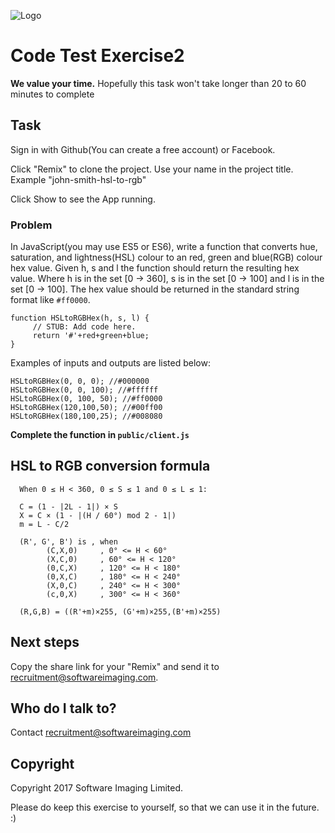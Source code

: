 ![Logo](https://cdn.glitch.com/5171376c-86da-44e1-9a88-d95867bc02c4%2Flogo.png?1493218008085)
# Code Test Exercise2

**We value your time.** Hopefully this task won't take longer than 20 to 60 minutes to complete

## Task

Sign in with Github(You can create a free account) or Facebook.

Click "Remix" to clone the project. Use your name in the project title. Example "john-smith-hsl-to-rgb"

Click Show to see the App running.

### Problem

In JavaScript(you may use ES5 or ES6), write a function that converts  hue, saturation, and lightness(HSL) colour to an red, green and blue(RGB) colour hex value.
Given h, s and l the function should return the resulting hex value. 
Where h is in the set [0 -> 360], s is in the set [0 -> 100] and l is in the set [0 -> 100].
The hex value should be returned in the standard string format like `#ff0000`.
    
    function HSLtoRGBHex(h, s, l) {
         // STUB: Add code here.
         return '#'+red+green+blue;
    }
    
Examples of inputs and outputs are listed below:
    
    HSLtoRGBHex(0, 0, 0); //#000000
    HSLtoRGBHex(0, 0, 100); //#ffffff
    HSLtoRGBHex(0, 100, 50); //#ff0000
    HSLtoRGBHex(120,100,50); //#00ff00
    HSLtoRGBHex(180,100,25); //#008080
    
    
**Complete the function in `public/client.js`**
    
## HSL to RGB conversion formula
      When 0 ≤ H < 360, 0 ≤ S ≤ 1 and 0 ≤ L ≤ 1:
      
      C = (1 - |2L - 1|) × S
      X = C × (1 - |(H / 60°) mod 2 - 1|)
      m = L - C/2
      
      (R', G', B') is , when
            (C,X,0)     , 0° <= H < 60°
            (X,C,0)     , 60° <= H < 120°
            (0,C,X)     , 120° <= H < 180°
            (0,X,C)     , 180° <= H < 240°
            (X,0,C)     , 240° <= H < 300°
            (c,0,X)     , 300° <= H < 360°
      
      (R,G,B) = ((R'+m)×255, (G'+m)×255,(B'+m)×255)

## Next steps

Copy the share link for your "Remix" and send it to [recruitment@softwareimaging.com](mailto:recruitment@softwareimaging.com).


## Who do I talk to?

Contact [recruitment@softwareimaging.com](mailto:recruitment@softwareimaging.com)

## Copyright

Copyright 2017 Software Imaging Limited.

Please do keep this exercise to yourself, so that we can use it in the future. :)